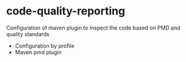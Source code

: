 # code-quality-reporting
Configuration of maven plugin to inspect the code based on PMD and quality standards 
- Configuration by profile
- Maven pmd plugin 
